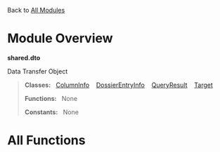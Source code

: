 Back to [All Modules](https://github.com/pyrustic/shared/blob/master/docs/modules/README.md#readme)

# Module Overview

**shared.dto**
 
Data Transfer Object

> **Classes:** &nbsp; [ColumnInfo](https://github.com/pyrustic/shared/blob/master/docs/modules/content/shared.dto/content/classes/ColumnInfo.md#class-columninfo) &nbsp;&nbsp; [DossierEntryInfo](https://github.com/pyrustic/shared/blob/master/docs/modules/content/shared.dto/content/classes/DossierEntryInfo.md#class-dossierentryinfo) &nbsp;&nbsp; [QueryResult](https://github.com/pyrustic/shared/blob/master/docs/modules/content/shared.dto/content/classes/QueryResult.md#class-queryresult) &nbsp;&nbsp; [Target](https://github.com/pyrustic/shared/blob/master/docs/modules/content/shared.dto/content/classes/Target.md#class-target)
>
> **Functions:** &nbsp; None
>
> **Constants:** &nbsp; None

# All Functions



